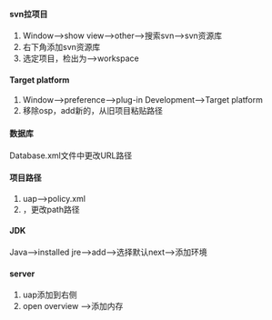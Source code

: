#### svn拉项目

1. Window-->show view-->other-->搜索svn-->svn资源库
2. 右下角添加svn资源库
3. 选定项目，检出为-->workspace



#### Target platform

1. Window-->preference-->plug-in Development-->Target platform
2. 移除osp，add新的，从旧项目粘贴路径



#### 数据库

Database.xml文件中更改URL路径



#### 项目路径

1. uap-->policy.xml
2. <module-repository id="workspace" path="C:\workspace\workspace">，更改path路径



#### JDK

Java-->installed jre-->add-->选择默认next-->添加环境



#### server

1. uap添加到右侧
2. open overview -->添加内存


